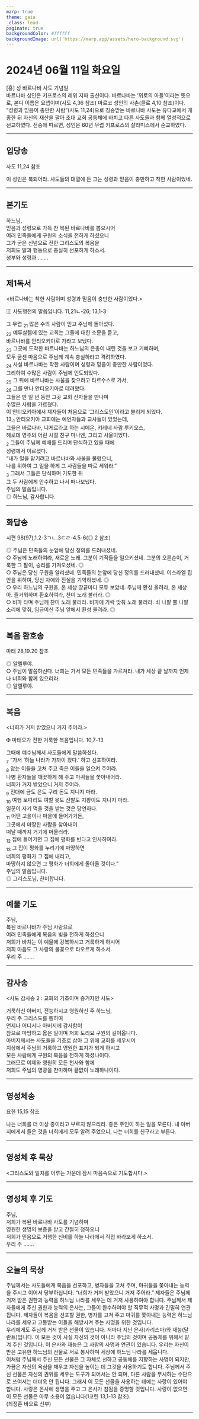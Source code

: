 ```yaml
---
marp: true
theme: gaia
_class: lead
paginate: true
backgroundColor: #ffffff
backgroundImage: url('https://marp.app/assets/hero-background.svg')
---
```


# 2024년 06월 11일 화요일

[홍] 성 바르나바 사도 기념일  
바르나바 성인은 키프로스의 레위 지파 출신이다. 바르나바는 ‘위로의 아들’이라는 뜻으로, 본디 이름은 요셉이며(사도 4,36 참조) 마르코 성인의 사촌(콜로 4,10 참조)이다. “성령과 믿음이 충만한 사람”(사도 11,24)으로 칭송받는 바르나바 사도는 유다교에서 개종한 뒤 자신의 재산을 팔아 초대 교회 공동체에 바치고 다른 사도들과 함께 열성적으로 선교하였다. 전승에 따르면, 성인은 60년 무렵 키프로스의 살라미스에서 순교하였다.




---

## 입당송

사도 11,24 참조

이 성인은 복되어라. 사도들의 대열에 든 그는 성령과 믿음이 충만하고 착한 사람이었네.  
  


---

## 본기도

하느님,  
믿음과 성령으로 가득 찬 복된 바르나바를 뽑으시어  
여러 민족들에게 구원의 소식을 전하게 하셨으니  
그가 굳은 신념으로 전한 그리스도의 복음을  
저희도 말과 행동으로 충실히 선포하게 하소서.  
성부와 성령과 …….  
  


---

## 제1독서

<바르나바는 착한 사람이며 성령과 믿음이 충만한 사람이었다.>

▥ 사도행전의 말씀입니다. 11,21ㄴ-26; 13,1-3

그 무렵 <sub>21</sub> 많은 수의 사람이 믿고 주님께 돌아섰다.  
<sub>22</sub> 예루살렘에 있는 교회는 그들에 대한 소문을 듣고,  
바르나바를 안티오키아로 가라고 보냈다.  
<sub>23</sub> 그곳에 도착한 바르나바는 하느님의 은총이 내린 것을 보고 기뻐하며,  
모두 굳센 마음으로 주님께 계속 충실하라고 격려하였다.  
<sub>24</sub> 사실 바르나바는 착한 사람이며 성령과 믿음이 충만한 사람이었다.  
그리하여 수많은 사람이 주님께 인도되었다.  
<sub>25</sub> 그 뒤에 바르나바는 사울을 찾으려고 타르수스로 가서,  
<sub>26</sub> 그를 만나 안티오키아로 데려왔다.  
그들은 만 일 년 동안 그곳 교회 신자들을 만나며  
수많은 사람을 가르쳤다.  
이 안티오키아에서 제자들이 처음으로 ‘그리스도인’이라고 불리게 되었다.  
13,<sub>1</sub> 안티오키아 교회에는 예언자들과 교사들이 있었는데,  
그들은 바르나바, 니게르라고 하는 시메온, 키레네 사람 루키오스,  
헤로데 영주의 어린 시절 친구 마나엔, 그리고 사울이었다.  
<sub>2</sub> 그들이 주님께 예배를 드리며 단식하고 있을 때에  
성령께서 이르셨다.  
“내가 일을 맡기려고 바르나바와 사울을 불렀으니,  
나를 위하여 그 일을 하게 그 사람들을 따로 세워라.”  
<sub>3</sub> 그래서 그들은 단식하며 기도한 뒤  
그 두 사람에게 안수하고 나서 떠나보냈다.  
주님의 말씀입니다.  
◎ 하느님, 감사합니다.  
  


---

## 화답송

시편 98(97),1.2-3ㄱㄴ.3ㄷㄹ-4.5-6(◎ 2 참조)

◎ 주님은 민족들의 눈앞에 당신 정의를 드러내셨네.  
○ 주님께 노래하여라, 새로운 노래. 그분이 기적들을 일으키셨네. 그분의 오른손이, 거룩한 그 팔이, 승리를 가져오셨네. ◎  
○ 주님은 당신 구원을 알리셨네. 민족들의 눈앞에 당신 정의를 드러내셨네. 이스라엘 집안을 위하여, 당신 자애와 진실을 기억하셨네. ◎  
○ 우리 하느님의 구원을, 온 세상 땅끝마다 모두 보았네. 주님께 환성 올려라, 온 세상아. 즐거워하며 환호하여라, 찬미 노래 불러라. ◎  
○ 비파 타며 주님께 찬미 노래 불러라. 비파에 가락 맞춰 노래 불러라. 쇠 나팔 뿔 나팔 소리에 맞춰, 임금이신 주님 앞에서 환성 올려라. ◎  
  


---

## 복음 환호송

마태 28,19.20 참조

◎ 알렐루야.  
○ 주님이 말씀하신다. 너희는 가서 모든 민족들을 가르쳐라. 내가 세상 끝 날까지 언제나 너희와 함께 있으리라.  
◎ 알렐루야.  
  


---

## 복음

<너희가 거저 받았으니 거저 주어라.>

✠ 마태오가 전한 거룩한 복음입니다. 10,7-13

그때에 예수님께서 사도들에게 말씀하셨다.  
<sub>7</sub> “가서 ‘하늘 나라가 가까이 왔다.’ 하고 선포하여라.  
<sub>8</sub> 앓는 이들을 고쳐 주고 죽은 이들을 일으켜 주어라.  
나병 환자들을 깨끗하게 해 주고 마귀들을 쫓아내어라.  
너희가 거저 받았으니 거저 주어라.  
<sub>9</sub> 전대에 금도 은도 구리 돈도 지니지 마라.  
<sub>10</sub> 여행 보따리도 여벌 옷도 신발도 지팡이도 지니지 마라.  
일꾼이 자기 먹을 것을 받는 것은 당연하다.  
<sub>11</sub> 어떤 고을이나 마을에 들어가거든,  
그곳에서 마땅한 사람을 찾아내어  
떠날 때까지 거기에 머물러라.  
<sub>12</sub> 집에 들어가면 그 집에 평화를 빈다고 인사하여라.  
<sub>13</sub> 그 집이 평화를 누리기에 마땅하면  
너희의 평화가 그 집에 내리고,  
마땅하지 않으면 그 평화가 너희에게 돌아올 것이다.”  
주님의 말씀입니다.  
◎ 그리스도님, 찬미합니다.  
  


---

## 예물 기도

주님,  
복된 바르나바가 주님 사랑으로  
여러 민족들에게 복음의 빛을 전하게 하셨으니  
저희가 바치는 이 예물에 강복하시고 거룩하게 하시어  
저희 마음도 그 사랑의 불꽃으로 타오르게 하소서.  
우리 주 …….  
  


---

## 감사송

<사도 감사송 2 : 교회의 기초이며 증거자인 사도>

거룩하신 아버지, 전능하시고 영원하신 주 하느님,  
우리 주 그리스도를 통하여  
언제나 어디서나 아버지께 감사함이  
참으로 마땅하고 옳은 일이며 저희 도리요 구원의 길이옵니다.  
아버지께서는 사도들을 기초로 삼아 그 위에 교회를 세우시어  
지상에서 주님의 거룩하고 영원한 표지가 되게 하시고  
모든 사람에게 구원의 복음을 전하게 하셨나이다.  
그러므로 이제와 영원히 모든 천사와 함께  
저희도 주님의 영광을 찬미하며 끝없이 노래하나이다.  
  


---

## 영성체송

요한 15,15 참조

나는 너희를 더 이상 종이라고 부르지 않으리라. 종은 주인이 하는 일을 모른다. 내 아버지에게서 들은 것을 너희에게 모두 알려 주었으니, 나는 너희를 친구라고 부른다.  
  


---

## 영성체 후 묵상

<그리스도와 일치를 이루는 가운데 잠시 마음속으로 기도합시다.>  


---

## 영성체 후 기도

주님,  
저희가 복된 바르나바 사도를 기념하며  
영원한 생명의 보증을 받고 간절히 청하오니  
저희가 믿음으로 거행한 신비를 하늘 나라에서 직접 바라보게 하소서.  
우리 주 …….  
  


---

## 오늘의 묵상

주님께서는 사도들에게 복음을 선포하고, 병자들을 고쳐 주며, 마귀들을 쫓아내는 능력을 주시고 이어서 당부하십니다. “너희가 거저 받았으니 거저 주어라.” 제자들은 주님께 거저 받은 권한과 능력을 하느님 나라를 세우는 데 거저 사용하여야 합니다. 주님께서 제자들에게 주신 권한과 능력의 은사는, 그들이 완수하여야 할 직무적 사명과 긴밀히 연관됩니다. 제자들이 복음을 선포할 권한, 병자를 고쳐 주고 마귀를 쫓아내는 능력은 하느님 나라를 세우고 고통받는 이들을 해방시켜 주는 사명을 위한 것입니다.  
우리에게도 주님께 거저 받은 선물이 있습니다. 저마다 지닌 은사(카리스마)와 재능(달란트)입니다. 이 모든 것이 사실 자신의 것이 아니라 주님의 것이며 공동체를 위해서 맡겨 주신 것입니다. 이 은사와 재능은 그 사람의 사명과 연관이 있습니다. 우리는 자신이 받은 고유한 하느님의 선물로 서로 봉사하며 세상에 하느님 나라를 세웁니다.  
이처럼 주님께서 주신 모든 선물은 그 자체로 선하고 공동체를 지향하는 사명이 되지만, 가끔은 자신의 욕심을 채우고 자신을 높이는 데 그것을 사용하기도 합니다. 주님께서 주신 선물은 자신의 권위를 세우는 도구가 되어서는 안 되며, 다른 사람을 무시하는 수단으로 쓰여서는 더더욱 안 됩니다. 그래서 이 모든 선물을 사용하는 데에는 사랑이 있어야 합니다. 사랑은 은사에 생명을 주고 그 은사가 참됨을 증명할 것입니다. 사랑이 없으면 이 모든 선물은 아무 소용이 없습니다(1코린 13,1-13 참조).  
(최정훈 바오로 신부)  


---